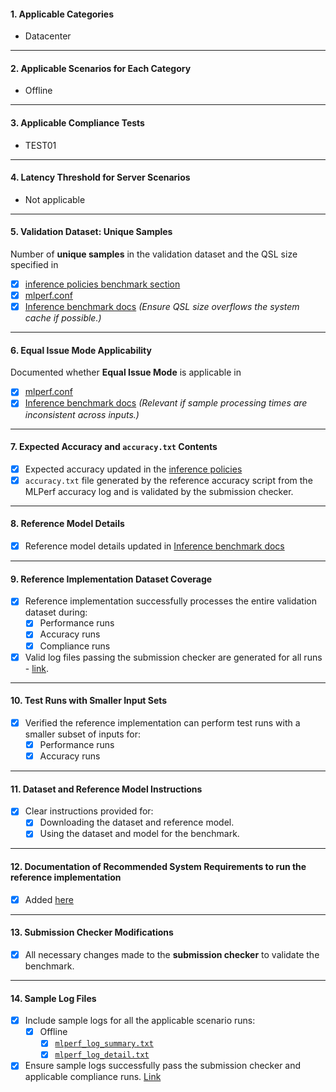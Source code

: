 
#### **1. Applicable Categories**
- Datacenter

---

#### **2. Applicable Scenarios for Each Category**
- Offline

---

#### **3. Applicable Compliance Tests**
- TEST01

---

#### **4. Latency Threshold for Server Scenarios**
- Not applicable

---

#### **5. Validation Dataset: Unique Samples**
Number of **unique samples** in the validation dataset and the QSL size specified in 
- [X] [inference policies benchmark section](https://github.com/mlcommons/inference_policies/blob/master/inference_rules.adoc#41-benchmarks)
- [X] [mlperf.conf](https://github.com/mlcommons/inference/blob/master/loadgen/mlperf.conf)
- [X] [Inference benchmark docs](https://github.com/mlcommons/inference/blob/docs/docs/index.md)
  *(Ensure QSL size overflows the system cache if possible.)*

---

#### **6. Equal Issue Mode Applicability**
Documented whether **Equal Issue Mode** is applicable in 
- [X] [mlperf.conf](https://github.com/mlcommons/inference/blob/master/loadgen/mlperf.conf#L50)
- [X] [Inference benchmark docs](https://github.com/mlcommons/inference/blob/docs/docs/index.md)
  *(Relevant if sample processing times are inconsistent across inputs.)*

---

#### **7. Expected Accuracy and `accuracy.txt` Contents**
- [X] Expected accuracy updated in the [inference policies](https://github.com/mlcommons/inference_policies/blob/master/inference_rules.adoc#41-benchmarks)
- [X] `accuracy.txt` file generated by the reference accuracy script from the MLPerf accuracy log and is validated by the submission checker.

---

#### **8. Reference Model Details**
- [X] Reference model details updated in [Inference benchmark docs](https://github.com/mlcommons/inference/blob/docs/docs/index.md)  

---

#### **9. Reference Implementation Dataset Coverage**
- [X] Reference implementation successfully processes the entire validation dataset during:
  - [X] Performance runs
  - [X] Accuracy runs
  - [X] Compliance runs  
- [X] Valid log files passing the submission checker are generated for all runs - [link](https://github.com/mlcommons/mlperf_inference_unofficial_submissions_v5.0/tree/main/closed/MLCommons/results/mlc-server-reference-gpu-pytorch_v2.4.0-cu124/rgat/offline/performance/run_1).

---

#### **10. Test Runs with Smaller Input Sets**
- [X] Verified the reference implementation can perform test runs with a smaller subset of inputs for:
  - [X] Performance runs
  - [X] Accuracy runs

---

#### **11. Dataset and Reference Model Instructions**
- [X] Clear instructions provided for:
  - [X] Downloading the dataset and reference model.
  - [X] Using the dataset and model for the benchmark.

---

#### **12. Documentation of Recommended System Requirements to run the reference implementation**
- [X] Added [here](https://github.com/mlcommons/inference/blob/docs/docs/system_requirements.yml#L44)

---

#### **13. Submission Checker Modifications**
- [X] All necessary changes made to the **submission checker** to validate the benchmark.

---

#### **14. Sample Log Files**
- [X] Include sample logs for all the applicable scenario runs:
  - [X] Offline 
    - [X] [`mlperf_log_summary.txt`](https://github.com/mlcommons/mlperf_inference_unofficial_submissions_v5.0/blob/main/closed/MLCommons/results/mlc-server-reference-gpu-pytorch_v2.4.0-cu124/rgat/offline/performance/run_1/mlperf_log_summary.txt)
    - [X] [`mlperf_log_detail.txt`](https://github.com/mlcommons/mlperf_inference_unofficial_submissions_v5.0/blob/main/closed/MLCommons/results/mlc-server-reference-gpu-pytorch_v2.4.0-cu124/rgat/offline/performance/run_1/mlperf_log_detail.txt)  
- [X] Ensure sample logs successfully pass the submission checker and applicable compliance runs. [Link](https://htmlpreview.github.io/?https://github.com/mlcommons/mlperf_inference_unofficial_submissions_v5.0/blob/refs/heads/auto-update/closed/MLCommons/results/mlc-server-reference-gpu-pytorch_v2.4.0-cu124/summary.html)
